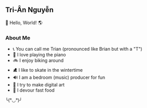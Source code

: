 ## Tri-Ân Nguyễn

👋 Hello, World! 🌎

### About Me

- 📞 You can call me Trian (pronounced like Brian but with a "T")
- 🎹 I love playing the piano
- 🚲 I enjoy biking around
- ⛸ I like to skate in the wintertime
- 🔊 I am a bedroom (music) producer for fun
- 🎨 I try to make digital art
- 🍔 I devour fast food

╰(°◡°)╯

